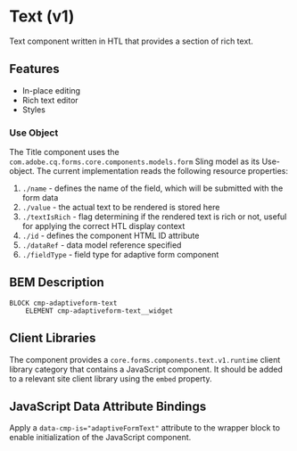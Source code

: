 <!--
Copyright 2017 Adobe

Licensed under the Apache License, Version 2.0 (the "License");
you may not use this file except in compliance with the License.
You may obtain a copy of the License at

    http://www.apache.org/licenses/LICENSE-2.0

Unless required by applicable law or agreed to in writing, software
distributed under the License is distributed on an "AS IS" BASIS,
WITHOUT WARRANTIES OR CONDITIONS OF ANY KIND, either express or implied.
See the License for the specific language governing permissions and
limitations under the License.
-->
Text (v1)
====
Text component written in HTL that provides a section of rich text.

## Features

* In-place editing
* Rich text editor
* Styles

### Use Object
The Title component uses the `com.adobe.cq.forms.core.components.models.form` Sling model as its Use-object. The current implementation reads
the following resource properties:

1. `./name` - defines the name of the field, which will be submitted with the form data
2. `./value` - the actual text to be rendered is stored here
3. `./textIsRich` - flag determining if the rendered text is rich or not, useful for applying the correct HTL display context
4. `./id` - defines the component HTML ID attribute
5. `./dataRef` - data model reference specified
6. `./fieldType` - field type for adaptive form component

## BEM Description
```
BLOCK cmp-adaptiveform-text
    ELEMENT cmp-adaptiveform-text__widget
```

## Client Libraries
The component provides a `core.forms.components.text.v1.runtime` client library category that contains a JavaScript
component. It should be added to a relevant site client library using the `embed` property.

## JavaScript Data Attribute Bindings
Apply a `data-cmp-is="adaptiveFormText"` attribute to the wrapper block to enable initialization of the JavaScript component.
